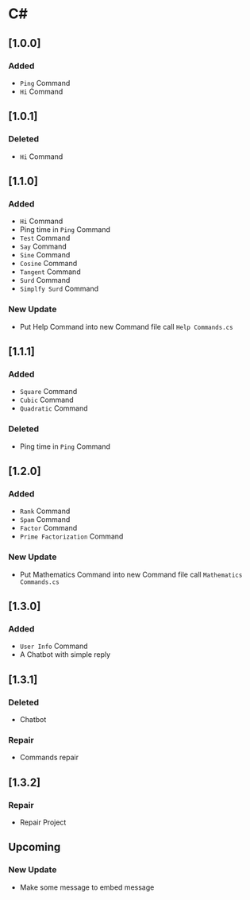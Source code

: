 # C#
## [1.0.0]
### Added
+ `Ping` Command
+ `Hi` Command

## [1.0.1]
### Deleted
- `Hi` Command

## [1.1.0]
### Added
+ `Hi` Command
+ Ping time in `Ping` Command
+ `Test` Command
+ `Say` Command
+ `Sine` Command
+ `Cosine` Command
+ `Tangent` Command
+ `Surd` Command
+ `Simplfy Surd` Command

### New Update
+ Put Help Command into new Command file call `Help Commands.cs`

## [1.1.1]
### Added
+ `Square` Command
+ `Cubic` Command
+ `Quadratic` Command

### Deleted
- Ping time in `Ping` Command

## [1.2.0]
### Added
+ `Rank` Command
+ `Spam` Command
+ `Factor` Command
+ `Prime Factorization` Command

### New Update
+ Put Mathematics Command into new Command file call `Mathematics Commands.cs`

## [1.3.0]
### Added
+ `User Info` Command
+ A Chatbot with simple reply

## [1.3.1]
### Deleted
- Chatbot

### Repair
+ Commands repair

## [1.3.2]
### Repair
+ Repair Project

## Upcoming
### New Update
+ Make some message to embed message
